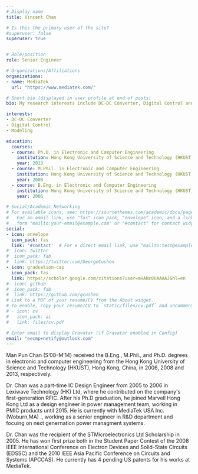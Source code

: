 ```yaml
---
# Display name
title: Vincent Chan

# Is this the primary user of the site?
#superuser: false
superuser: true


# Role/position
role: Senior Engineer

# Organizations/Affiliations
organizations:
- name: MediaTek
  url: "https://www.mediatek.com/"

# Short bio (displayed in user profile at end of posts)
bio: My research interests include DC-DC Converter, Digital Control and Modeling.

interests:
- DC-DC Converter
- Digital Control
- Modeling

education:
  courses:
  - course: Ph.D. in Electronic and Computer Engineering
    institution: Hong Kong University of Science and Technology (HKUST)
    year: 2013
  - course: M.Phil. in Electronic and Computer Engineering
    institution: Hong Kong University of Science and Technology (HKUST)
    year: 2008
  - course: B.Eng. in Electronic and Computer Engineering
    institution: Hong Kong University of Science and Technology (HKUST)
    year: 2006

# Social/Academic Networking
# For available icons, see: https://sourcethemes.com/academic/docs/page-builder/#icons
#   For an email link, use "fas" icon pack, "envelope" icon, and a link in the
#   form "mailto:your-email@example.com" or "#contact" for contact widget.
social:
- icon: envelope
  icon_pack: fas
  link: '#contact'  # For a direct email link, use "mailto:test@example.org".
#- icon: twitter
#  icon_pack: fab
#  link: https://twitter.com/GeorgeCushen
- icon: graduation-cap
  icon_pack: fas
  link: https://scholar.google.com/citations?user=mHANc0UAAAAJ&hl=en
#- icon: github
#  icon_pack: fab
#  link: https://github.com/gcushen
# Link to a PDF of your resume/CV from the About widget.
# To enable, copy your resume/CV to `static/files/cv.pdf` and uncomment the lines below.
# - icon: cv
#   icon_pack: ai
#   link: files/cv.pdf

# Enter email to display Gravatar (if Gravatar enabled in Config)
email: "eecmp+netify@outlook.com"
---
```

Man Pun Chan (S’08–M’14) received the B.Eng., M.Phil., and Ph.D. degrees in electronic and computer engineering from the Hong Kong University of Science and Technology (HKUST), Hong Kong, China, in 2006, 2008 and 2013, respectively. 

Dr. Chan was a part-time IC Design Engineer from 2005 to 2006 in Lexiwave Technology (HK) Ltd, where he contributed on the company's first-generation RFIC. After his Ph.D graduation, he joined Marvell Hong Kong Ltd as a design engineer in power management team, working in PMIC products until 2015. He is currently with MediaTek USA Inc. (Woburn,MA) ., working as a senior engineer in R&D department and focuing on next genernation power managment systems. 

Dr. Chan was the recipient of the STMicroelectronics Ltd Scholarship in 2005. He has won first prize both in the Student Paper Contest of the 2008 IEEE International Conference on Electron Devices and Solid-State Circuits (EDSSC) and the 2010 IEEE Asia Pacific Conference on Circuits and Systems (APCCAS). He currently has 4 pending US patents for his works at MediaTek.

<!---吳恩達 is a professor of artificial intelligence at the Stanford AI Lab. His research interests include distributed robotics, mobile computing and programmable matter. He leads the Robotic Neurobiology group, which develops self-reconfiguring robots, systems of self-organizing robots, and mobile sensor networks.

Lorem ipsum dolor sit amet, consectetur adipiscing elit. Sed neque elit, tristique placerat feugiat ac, facilisis vitae arcu. Proin eget egestas augue. Praesent ut sem nec arcu pellentesque aliquet. Duis dapibus diam vel metus tempus vulputate. --->
